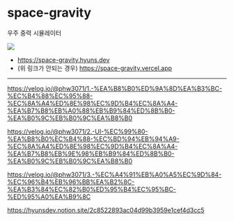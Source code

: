 # space-gravity
우주 중력 시뮬레이터

![](https://velog.velcdn.com/images/phw3071/post/0984e08b-aa5f-48f9-92c6-73fa1408f7a5/wallpaper.png)

* https://space-gravity.hyuns.dev
* (위 링크가 안되는 경우) https://space-gravity.vercel.app

---

https://velog.io/@phw3071/1.-%EA%B8%B0%ED%9A%8D%EA%B3%BC-%EC%B4%88%EC%95%88-%EC%8A%A4%ED%8E%98%EC%9D%B4%EC%8A%A4-%EA%B7%B8%EB%A0%88%EB%B9%84%ED%8B%B0-%EA%B0%9C%EB%B0%9C%EA%B8%B0

https://velog.io/@phw3071/2.-UI-%EC%99%80-%EA%B8%B0%EC%B4%88-%EC%BD%94%EB%94%A9-%EC%8A%A4%ED%8E%98%EC%9D%B4%EC%8A%A4-%EA%B7%B8%EB%9E%98%EB%B9%84%ED%8B%B0-%EA%B0%9C%EB%B0%9C%EA%B8%B0

https://velog.io/@phw3071/3.-%EC%A4%91%EB%A0%A5%EC%9D%84-%EC%96%B4%EB%96%BB%EA%B2%8C-%EA%B3%84%EC%82%B0%ED%95%B4%EC%95%BC-%ED%95%A0%EA%B9%8C

https://hyunsdev.notion.site/2c8522893ac04d99b3959e1cef4d3cc5